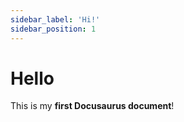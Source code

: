 ```yaml
---
sidebar_label: 'Hi!'
sidebar_position: 1
---
```


# Hello

This is my **first Docusaurus document**!